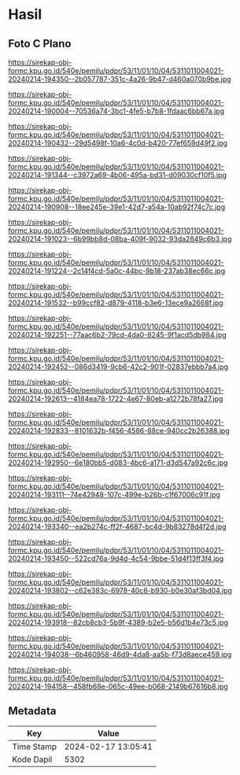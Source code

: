 # Hasil

## Foto C Plano

https://sirekap-obj-formc.kpu.go.id/540e/pemilu/pdpr/53/11/01/10/04/5311011004021-20240214-194350--2b057787-351c-4a26-9b47-d460a070b9be.jpg

https://sirekap-obj-formc.kpu.go.id/540e/pemilu/pdpr/53/11/01/10/04/5311011004021-20240214-190004--70536a74-3bc1-4fe5-b7b8-1fdaac6bb67a.jpg

https://sirekap-obj-formc.kpu.go.id/540e/pemilu/pdpr/53/11/01/10/04/5311011004021-20240214-190432--29d5498f-10a6-4c0d-b420-77ef659d49f2.jpg

https://sirekap-obj-formc.kpu.go.id/540e/pemilu/pdpr/53/11/01/10/04/5311011004021-20240214-191344--c3972a69-4b06-495a-bd31-d09030cf10f5.jpg

https://sirekap-obj-formc.kpu.go.id/540e/pemilu/pdpr/53/11/01/10/04/5311011004021-20240214-190908--18ee245e-39e1-42d7-a54a-10ab92f74c7c.jpg

https://sirekap-obj-formc.kpu.go.id/540e/pemilu/pdpr/53/11/01/10/04/5311011004021-20240214-191023--6b99bb8d-08ba-409f-9032-93da2849c6b3.jpg

https://sirekap-obj-formc.kpu.go.id/540e/pemilu/pdpr/53/11/01/10/04/5311011004021-20240214-191224--2c14f4cd-5a0c-44bc-9b18-237ab38ec66c.jpg

https://sirekap-obj-formc.kpu.go.id/540e/pemilu/pdpr/53/11/01/10/04/5311011004021-20240214-191532--b99ccf82-d879-4118-b3e6-13ece9a2668f.jpg

https://sirekap-obj-formc.kpu.go.id/540e/pemilu/pdpr/53/11/01/10/04/5311011004021-20240214-192251--77aac6b2-79cd-4da0-8245-9f1acd5db984.jpg

https://sirekap-obj-formc.kpu.go.id/540e/pemilu/pdpr/53/11/01/10/04/5311011004021-20240214-192452--086d3419-9cb6-42c2-901f-02837ebbb7a4.jpg

https://sirekap-obj-formc.kpu.go.id/540e/pemilu/pdpr/53/11/01/10/04/5311011004021-20240214-192613--4184ea78-1722-4e67-80eb-a1272b78fa27.jpg

https://sirekap-obj-formc.kpu.go.id/540e/pemilu/pdpr/53/11/01/10/04/5311011004021-20240214-192833--8101632b-f456-4586-88ce-940cc2b26388.jpg

https://sirekap-obj-formc.kpu.go.id/540e/pemilu/pdpr/53/11/01/10/04/5311011004021-20240214-192950--6e180bb5-d083-4bc6-a171-d3d547a92c6c.jpg

https://sirekap-obj-formc.kpu.go.id/540e/pemilu/pdpr/53/11/01/10/04/5311011004021-20240214-193111--74e42948-107c-499e-b26b-c1f67006c91f.jpg

https://sirekap-obj-formc.kpu.go.id/540e/pemilu/pdpr/53/11/01/10/04/5311011004021-20240214-193340--ea2b274c-ff2f-4687-bc4d-9b83278d4f2d.jpg

https://sirekap-obj-formc.kpu.go.id/540e/pemilu/pdpr/53/11/01/10/04/5311011004021-20240214-193450--522cd76a-9d4d-4c54-9bbe-51d4f13ff3f4.jpg

https://sirekap-obj-formc.kpu.go.id/540e/pemilu/pdpr/53/11/01/10/04/5311011004021-20240214-193802--c62e383c-6978-40c8-b930-b0e30af3bd04.jpg

https://sirekap-obj-formc.kpu.go.id/540e/pemilu/pdpr/53/11/01/10/04/5311011004021-20240214-193918--82cb8cb3-5b9f-4389-b2e5-b56d1b4e73c5.jpg

https://sirekap-obj-formc.kpu.go.id/540e/pemilu/pdpr/53/11/01/10/04/5311011004021-20240214-194038--6b460958-46d9-4da8-aa5b-f73d8aece459.jpg

https://sirekap-obj-formc.kpu.go.id/540e/pemilu/pdpr/53/11/01/10/04/5311011004021-20240214-194158--458fb68e-065c-49ee-b068-2149b67616b8.jpg


## Metadata

| Key        | Value               |
| ---------- | ------------------- |
| Time Stamp | 2024-02-17 13:05:41 |
| Kode Dapil | 5302                |



